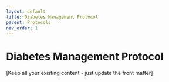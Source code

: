 ```yaml
---
layout: default
title: Diabetes Management Protocol
parent: Protocols
nav_order: 1
---
```


# Diabetes Management Protocol

[Keep all your existing content - just update the front matter]
